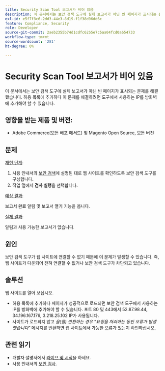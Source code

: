 ```yaml
---
title: Security Scan Tool 보고서가 비어 있음
description: 이 문서에서는 보안 검색 도구에 실제 보고서가 아닌 빈 페이지가 표시되는 문제를 해결했습니다. 허용 목록에 추가하다 이 문제를 해결하려면 도구에서 사용하는 IP를 방화벽에 추가해야 할 수 있습니다.
exl-id: e5f7f8c6-2dd3-44e3-8d19-f1f38d06dd6c
feature: Compliance, Security
role: Developer
source-git-commit: 2aeb2355b74d1cdfc62b5e7c5aa04fcd0a654733
workflow-type: tm+mt
source-wordcount: '281'
ht-degree: 0%

---
```


# Security Scan Tool 보고서가 비어 있음

이 문서에서는 보안 검색 도구에 실제 보고서가 아닌 빈 페이지가 표시되는 문제를 해결했습니다. 허용 목록에 추가하다 이 문제를 해결하려면 도구에서 사용하는 IP를 방화벽에 추가해야 할 수 있습니다.

## 영향을 받는 제품 및 버전:

* Adobe Commerce(모든 배포 메서드) 및 Magento Open Source, 모든 버전

## 문제

<u>재현 단계</u>:

1. 사용 안내서의 [보안 검색](https://experienceleague.adobe.com/ko/docs/commerce-admin/systems/security/security-scan)에 설명된 대로 웹 사이트를 확인하도록 보안 검색 도구를 구성합니다.
1. 작업 열에서 **검사 실행**&#x200B;을 선택합니다.

<u>예상 결과</u>:

보고서 완료 알림 및 보고서 열기 기능을 봅니다.

<u>실제 결과</u>:

알림과 사용 가능한 보고서가 없습니다.

## 원인

보안 검색 도구가 웹 사이트에 연결할 수 없기 때문에 이 문제가 발생할 수 있습니다. 즉, 웹 사이트가 다운되어 전혀 연결할 수 없거나 보안 검색 도구가 차단되고 있습니다.

## 솔루션

웹 사이트를 열어 보십시오.

* 허용 목록에 추가하다 페이지가 성공적으로 로드되면 보안 검색 도구에서 사용하는 IP를 방화벽에 추가해야 할 수 있습니다. 포트 80 및 443에서 52.87.98.44, 34.196.167.176, 3.218.25.102 IP가 사용됩니다.
* 사이트가 로드되지 않고 *을(를) 반환하는 경우 &quot;요청을 처리하는 동안 오류가 발생했습니다&quot;* 메시지를 반환하면 웹 사이트에서 가능한 오류가 있는지 확인하십시오.

## 관련 읽기

* 개발자 설명서에서 [라이브 및 시작](https://experienceleague.adobe.com/ko/docs/commerce-cloud-service/user-guide/launch/overview)을 하세요.
* 사용 안내서의 [보안 검사](https://experienceleague.adobe.com/ko/docs/commerce-admin/systems/security/security-scan).
